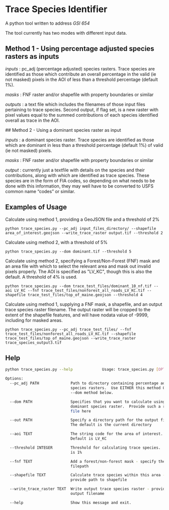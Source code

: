 # Trace Species Identifier

A python tool written to address _*GSI 654*_

The tool currently has two modes with different input data.

## Method 1 - Using percentage adjusted species rasters as inputs

*inputs* : pc_adj (percentage adjusted) species rasters.  Trace species are identified as those which contribute an overall percentage in the valid (ie not masked) pixels in the AOI of less than a threshold percentage (default 1%).

*masks* : FNF raster and/or shapefile with property boundaries or similar

*outputs* : a text file which includes the filenames of those input files pertaining to trace species.  Second output, if flag set, is a new raster with pixel values equal to the summed contributions of each species identified overall as trace in the AOI.

## Method 2 - Using a dominant species raster as input

*inputs* : a dominant species raster.  Trace species are identified as those which are dominant in less than a threshold percentage (default 1%) of valid (ie not masked) pixels.

*masks* : FNF raster and/or shapefile with property boundaries or similar

*output* : currently just a textfile with details on the species and their contributions, along with which are identified as trace species.  These species are in the form of FIA codes, so depending on what needs to be done with this information, they may well have to be converted to USFS common name “codes” or similar.

## Examples of Usage

Calculate using method 1, providing a GeoJSON file and a threshold of 2%

`python trace_species.py --pc_adj input_files_directory/ --shapefile area_of_interest.geojson --write_trace_raster output.tif --threshold 2`

Calculate using method 2, with a threshold of 5%

`python trace_species.py --dom dominant.tif --threshold 5`

Calculate using method 2, specifying a Forest/Non-Forest (FNF) mask and an area file with which to select the relevant area and mask out invalid pixels properly.  The AOI is specified as "LV_KC", though this is also the default.  A threshold of 4% is used.

`python trace_species.py --dom trace_test_files/dominant_10_nf.tif --aoi LV_KC --fnf trace_test_files/nonforest_all_roads_LV_KC.tif --shapefile trace_test_files/top_of_maine.geojson --threshold 4`

Calculate using method 1, supplying a FNF mask, a shapefile, and an output trace species raster filename.  The output raster will be cropped to the extent of the shapefile features, and will have nodata value of -9999, including for masked areas.  

`python trace_species.py --pc_adj trace_test_files/ --fnf trace_test_files/nonforest_all_roads_LV_KC.tif --shapefile trace_test_files/top_of_maine.geojson --write_trace_raster trace_species_output3.tif`

## Help

```bash
python trace_species.py --help             Usage: trace_species.py [OPTIONS]

Options:
  --pc_adj PATH              Path to directory containing percentage adjusted
                             species rasters.  Use EITHER this method OR the
                             --dom method below.

  --dom PATH                 Specifies that you want to calculate using a
                             dominant species raster.  Provide such a raster
                             file here

  --out PATH                 Specify a directory path for the output files.
                             The default is the current directory

  --aoi TEXT                 The string code for the area of interest.
                             Default is LV_KC

  --threshold INTEGER        Threshold for calculating trace species.  Default
                             is 1%

  --fnf TEXT                 Add a forest/non-forest mask - specify the
                             filepath

  --shapefile TEXT           Calculate trace species within this area -
                             provide path to shapefile

  --write_trace_raster TEXT  Write output trace species raster - provide
                             output filename

  --help                     Show this message and exit.
```
